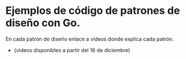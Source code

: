 # Ejemplos de código de patrones de diseño con Go.

En cada patrón de diseño enlace a videos donde explica cada patrón.

- (videos disponibles a partir del 16 de diciembre)